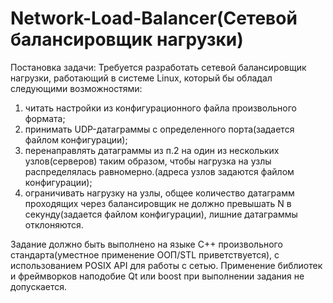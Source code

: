 # Network-Load-Balancer(Сетевой балансировщик нагрузки)
Постановка задачи:
Требуется разработать сетевой балансировщик нагрузки, работающий в системе Linux, который бы обладал следующими возможностями:
1) читать настройки из конфигурационного файла произвольного формата;
2) принимать UDP-датаграммы с определенного порта(задается файлом конфигурации);
3) перенаправлять датаграммы из п.2 на один из нескольких узлов(серверов) таким образом, чтобы нагрузка на узлы распределялась равномерно.(адреса узлов задаются файлом конфигурации);
4) ограничивать нагрузку на узлы, общее количество датаграмм проходящих через балансировщик не должно превышать N в секунду(задается файлом конфигурации), лишние датаграммы отклоняются.

Задание должно быть выполнено на языке C++ произвольного стандарта(уместное применение ООП/STL приветствуется), с использованием POSIX API для работы с сетью.
Применение библиотек и фреймворков наподобие Qt или boost при выполнении задания не допускается.